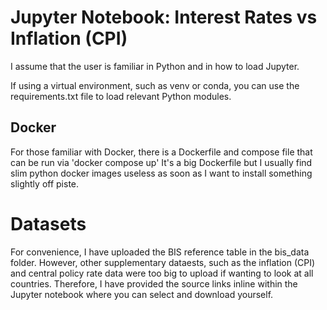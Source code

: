 # Jupyter Notebook: Interest Rates vs Inflation (CPI)

I assume that the user is familiar in Python and in how to load Jupyter.

If using a virtual environment, such as venv or conda, you can use the requirements.txt file to load relevant Python modules.

## Docker

For those familiar with Docker, there is a Dockerfile and compose file that can be run via 'docker compose up'
It's a big Dockerfile but I usually find slim python docker images  useless as soon as I want to install something slightly off piste.

# Datasets

For convenience, I have uploaded the BIS reference table in the bis_data folder. However, other supplementary dataests, such as the inflation (CPI) and central policy rate data were too big to upload if wanting to look at all countries. Therefore, I have provided the source links inline within the Jupyter notebook where you can select and download yourself.
